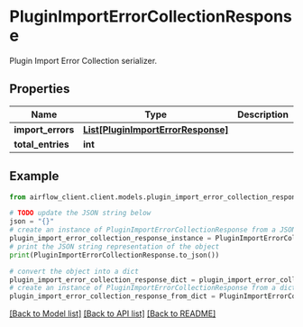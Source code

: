 # PluginImportErrorCollectionResponse

Plugin Import Error Collection serializer.

## Properties

Name | Type | Description | Notes
------------ | ------------- | ------------- | -------------
**import_errors** | [**List[PluginImportErrorResponse]**](PluginImportErrorResponse.md) |  | 
**total_entries** | **int** |  | 

## Example

```python
from airflow_client.client.models.plugin_import_error_collection_response import PluginImportErrorCollectionResponse

# TODO update the JSON string below
json = "{}"
# create an instance of PluginImportErrorCollectionResponse from a JSON string
plugin_import_error_collection_response_instance = PluginImportErrorCollectionResponse.from_json(json)
# print the JSON string representation of the object
print(PluginImportErrorCollectionResponse.to_json())

# convert the object into a dict
plugin_import_error_collection_response_dict = plugin_import_error_collection_response_instance.to_dict()
# create an instance of PluginImportErrorCollectionResponse from a dict
plugin_import_error_collection_response_from_dict = PluginImportErrorCollectionResponse.from_dict(plugin_import_error_collection_response_dict)
```
[[Back to Model list]](../README.md#documentation-for-models) [[Back to API list]](../README.md#documentation-for-api-endpoints) [[Back to README]](../README.md)


